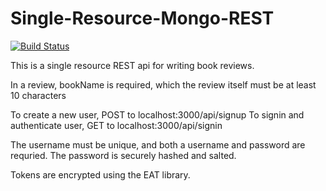 # Single-Resource-Mongo-REST
[![Build Status](https://travis-ci.org/sschadwick/Single-Resource-Mongo-REST.svg)](https://travis-ci.org/sschadwick/Single-Resource-Mongo-REST)

This is a single resource REST api for writing book reviews.

In a review, bookName is required, which the review itself must be at least 10 characters

To create a new user, POST to localhost:3000/api/signup 
To signin and authenticate user, GET to localhost:3000/api/signin

The username must be unique, and both a username and password are requried.
The password is securely hashed and salted.

Tokens are encrypted using the EAT library.
